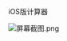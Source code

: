 iOS版计算器

![](https://images.gitee.com/uploads/images/2021/0923/203548_3b2c8865_1013055.png "屏幕截图.png")